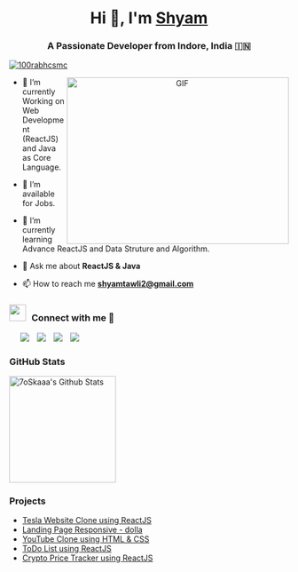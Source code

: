 <h1 align="center">Hi 👋, I'm <a href="https://github.com/shyamtawli" target="blank">
Shyam</a></h1>
<h3 align="center">A Passionate Developer from Indore, India &#127470;&#127475</h3>

<p align="left"> <a href="https://twitter.com/shyam_tawli" target="blank"><img src="https://img.shields.io/twitter/follow/shyam_tawli?logo=twitter&style=for-the-badge" alt="100rabhcsmc" /></a> </p>

<a target="_blank" align="center">
  <img align="right" top="500" height="300" width="400" alt="GIF" src="https://media.giphy.com/media/SWoSkN6DxTszqIKEqv/giphy.gif">
</a> 

- 🌱 I’m currently Working on Web Development (ReactJS) and Java as Core Language.

- 🤝 I’m available for Jobs.

- 🌱 I’m currently learning Advance ReactJS and Data Struture and Algorithm.

- 💬 Ask me about **ReactJS & Java**

- 📫 How to reach me **shyamtawli2@gmail.com**


<h3 align="" > <img src="https://media.giphy.com/media/iY8CRBdQXODJSCERIr/giphy.gif" width="30" height="30" style="margin-right: 10px;">Connect with me 🤝 </h3>



 <div align=""  class="icons-social" style="margin-left: 10px;">
        <a style="margin-left: 10px;"  target="_blank" href="https://www.linkedin.com/in/shyamtawli/">
			<img src="https://img.icons8.com/doodle/40/000000/linkedin--v2.png"></a>
        <a style="margin-left: 10px;" target="_blank" href="https://github.com/shyamtawli">
		<img src="https://img.icons8.com/doodle/40/000000/github--v1.png"></a>
        <a style="margin-left: 10px;" target="_blank" href="https://instagram.com/shyamtawli">
			<img src="https://img.icons8.com/doodle/40/000000/instagram-new--v2.png"></a>
		<a style="margin-left: 10px;" target="_blank" href="https://twitter.com/shyam_tawli">
			<img src="https://img.icons8.com/doodle/1x/twitter-squared--v2.png" ></a>
      </div>
      
### GitHub Stats 
  <p>
    <a href="https://github.com/anuraghazra/github-readme-stats"><img alt="7oSkaaa's Github Stats" src="https://github-readme-stats.vercel.app/api?username=shyamtawli&show_icons=true&count_private=true&theme=algolia" height="192px"/></a>



### Projects

<!-- BLOG-POST-LIST:START -->

- [Tesla Website Clone using ReactJS](https://tesla-clone-shyamtawli.netlify.app/)
- [Landing Page Responsive - dolla](https://dolla-responsive-shyamtawli.netlify.app/)
- [YouTube Clone using HTML & CSS](https://youtube-clone-shyamtawli.netlify.app/)
- [ToDo List using ReactJS](https://todo-react-shyamtawli.netlify.app/)
- [Crypto Price Tracker using ReactJS](https://crypto-price-shyamtawli.netlify.app/)
<!-- BLOG-POST-LIST:END -->
